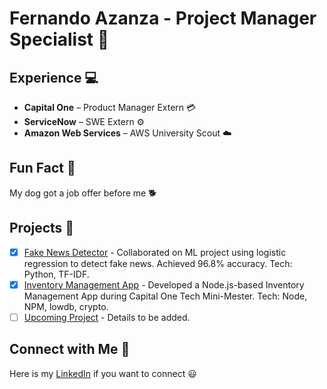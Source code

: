 # Fernando Azanza - Project Manager Specialist :briefcase:

## Experience :computer:

- **Capital One** – Product Manager Extern :credit_card:
- **ServiceNow** – SWE Extern :gear:
- **Amazon Web Services** – AWS University Scout :cloud:

## Fun Fact :tada:

My dog got a job offer before me 🐕

## Projects :rocket:

- [x] [Fake News Detector](https://github.com) - Collaborated on ML project using logistic regression to detect fake news. Achieved 96.8% accuracy. Tech: Python, TF-IDF.
- [x] [Inventory Management App](https://github.com) - Developed a Node.js-based Inventory Management App during Capital One Tech Mini-Mester. Tech: Node, NPM, lowdb, crypto.
- [ ] [Upcoming Project](https://github.com) - Details to be added.

## Connect with Me :handshake:

Here is my [LinkedIn](https://www.linkedin.com/in/fernando-azanza/) if you want to connect :smiley:
